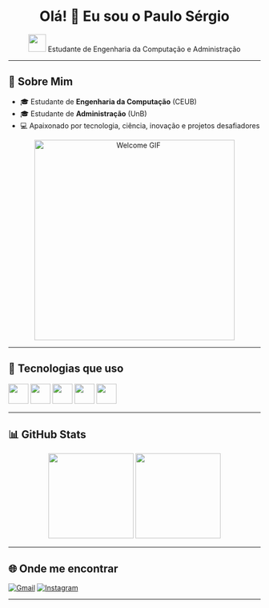 <h1 align="center">Olá! 👋 Eu sou o Paulo Sérgio</h1>

<p align="center">
  <img src="https://media.giphy.com/media/hvRJCLFzcasrR4ia7z/giphy.gif" width="35px">
  Estudante de Engenharia da Computação e Administração
</p>

---

## 🚀 Sobre Mim

- 🎓 Estudante de **Engenharia da Computação** (CEUB)  
- 🎓 Estudante de **Administração** (UnB)  
- 💻 Apaixonado por tecnologia, ciência, inovação e projetos desafiadores  

<p align="center">
  <img src="https://media1.giphy.com/media/v1.Y2lkPTc5MGI3NjExa2V5Nmw2bXo3OW5jNHlnYm44NzR6NjdjdWY0YWd5aWo0MWlieGYwdCZlcD12MV9pbnRlcm5hbF9naWZfYnlfaWQmY3Q9Zw/pZC1tWTCZJuSc/giphy.gif" width="400px" alt="Welcome GIF"/>
</p>

---

## 🧰 Tecnologias que uso
<p>
  <img src="https://cdn.jsdelivr.net/gh/devicons/devicon/icons/python/python-original.svg" width="40px"/>
  <img src="https://cdn.jsdelivr.net/gh/devicons/devicon/icons/c/c-original.svg" width="40px"/>
  <img src="https://cdn.jsdelivr.net/gh/devicons/devicon/icons/html5/html5-original.svg" width="40px"/>
  <img src="https://cdn.jsdelivr.net/gh/devicons/devicon/icons/css3/css3-original.svg" width="40px"/>
  <img src="https://cdn.jsdelivr.net/gh/devicons/devicon/icons/github/github-original.svg" width="40px"/>
</p>

---

## 📊 GitHub Stats

<p align="center">
  <img height="170em" src="https://github-readme-stats.vercel.app/api?username=PSsekiroghost&show_icons=true&theme=github_dark&count_private=true"/>
  <img height="170em" src="https://github-readme-stats.vercel.app/api/top-langs/?username=PSsekiroghost&layout=compact&theme=github_dark"/>
</p>

---

## 🌐 Onde me encontrar

[![Gmail](https://img.shields.io/badge/-Gmail-red?style=for-the-badge&logo=gmail&logoColor=white)](mailto:paulosrocha11@gmail.com)
[![Instagram](https://img.shields.io/badge/-Instagram-purple?style=for-the-badge&logo=instagram&logoColor=white)](https://www.instagram.com/paulosergio1604)


---

